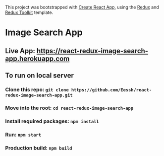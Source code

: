 This project was bootstrapped with [Create React App](https://github.com/facebook/create-react-app), using the [Redux](https://redux.js.org/) and [Redux Toolkit](https://redux-toolkit.js.org/) template.

# Image Search App
## Live App: https://react-redux-image-search-app.herokuapp.com

## To run on local server
### Clone this repo: `git clone https://github.com/Eessh/react-redux-image-search-app.git`
### Move into the root: `cd react-redux-image-search-app`
### Install required packages: `npm install`
### Run: `npm start`
### Production build: `npm build`
